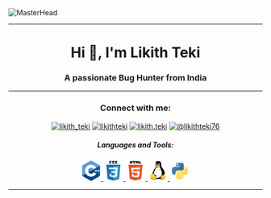 <img src="https://c4.wallpaperflare.com/wallpaper/371/264/21/itzmauuuroo-hackers-anonymous-hd-wallpaper-preview.jpg" alt="MasterHead" style="width: 1000px; height: 300px;">
<hr>
<h1 align="center">Hi 👋, I'm Likith Teki</h1>
<h3 align="center">A passionate Bug Hunter from India</h3>
<hr>
<h3 align="center">Connect with me:</h3>
<p align="center">
<a href="https://twitter.com/likith_teki" target="blank"><img align="center" src="https://raw.githubusercontent.com/rahuldkjain/github-profile-readme-generator/master/src/images/icons/Social/twitter.svg" alt="likith_teki" height="30" width="40" /></a>
<a href="https://linkedin.com/in/likithteki" target="blank"><img align="center" src="https://raw.githubusercontent.com/rahuldkjain/github-profile-readme-generator/master/src/images/icons/Social/linked-in-alt.svg" alt="likithteki" height="30" width="40" /></a>
<a href="https://instagram.com/likith.teki" target="blank"><img align="center" src="https://raw.githubusercontent.com/rahuldkjain/github-profile-readme-generator/master/src/images/icons/Social/instagram.svg" alt="likith.teki" height="30" width="40" /></a>
<a href="https://medium.com/@likithteki76" target="blank"><img align="center" src="https://raw.githubusercontent.com/rahuldkjain/github-profile-readme-generator/master/src/images/icons/Social/medium.svg" alt="@likithteki76" height="30" width="40" /></a>
</p>
<h5 align="center">Languages and Tools:</h5>
<p align="center"> <a href="https://www.w3schools.com/cpp/" target="_blank" rel="noreferrer"> <img src="https://raw.githubusercontent.com/devicons/devicon/master/icons/cplusplus/cplusplus-original.svg" alt="cplusplus" width="40" height="40"/> </a> <a href="https://www.w3schools.com/css/" target="_blank" rel="noreferrer"> <img src="https://raw.githubusercontent.com/devicons/devicon/master/icons/css3/css3-original-wordmark.svg" alt="css3" width="40" height="40"/> </a> <a href="https://www.w3.org/html/" target="_blank" rel="noreferrer"> <img src="https://raw.githubusercontent.com/devicons/devicon/master/icons/html5/html5-original-wordmark.svg" alt="html5" width="40" height="40"/> </a> <a href="https://www.linux.org/" target="_blank" rel="noreferrer"> <img src="https://raw.githubusercontent.com/devicons/devicon/master/icons/linux/linux-original.svg" alt="linux" width="40" height="40"/> </a> <a href="https://www.python.org" target="_blank" rel="noreferrer"> <img src="https://raw.githubusercontent.com/devicons/devicon/master/icons/python/python-original.svg" alt="python" width="40" height="40"/> </a> </p>
<hr>
